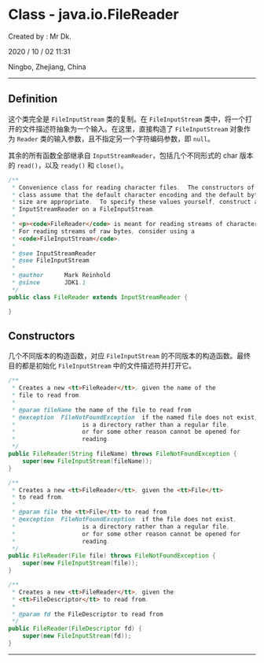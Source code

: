 # Class - java.io.FileReader

Created by : Mr Dk.

2020 / 10 / 02 11:31

Ningbo, Zhejiang, China

---

## Definition

这个类完全是 `FileInputStream` 类的复制。在 `FileInputStream` 类中，将一个打开的文件描述符抽象为一个输入。在这里，直接构造了 `FileInputStream` 对象作为 `Reader` 类的输入参数，且不指定另一个字符编码参数，即 `null`。

其余的所有函数全部继承自 `InputStreamReader`，包括几个不同形式的 char 版本的 `read()`，以及 `ready()` 和 `close()`。

```java
/**
 * Convenience class for reading character files.  The constructors of this
 * class assume that the default character encoding and the default byte-buffer
 * size are appropriate.  To specify these values yourself, construct an
 * InputStreamReader on a FileInputStream.
 *
 * <p><code>FileReader</code> is meant for reading streams of characters.
 * For reading streams of raw bytes, consider using a
 * <code>FileInputStream</code>.
 *
 * @see InputStreamReader
 * @see FileInputStream
 *
 * @author      Mark Reinhold
 * @since       JDK1.1
 */
public class FileReader extends InputStreamReader {

}
```

## Constructors

几个不同版本的构造函数，对应 `FileInputStream` 的不同版本的构造函数。最终目的都是初始化 `FileInputStream` 中的文件描述符并打开它。

```java
/**
 * Creates a new <tt>FileReader</tt>, given the name of the
 * file to read from.
 *
 * @param fileName the name of the file to read from
 * @exception  FileNotFoundException  if the named file does not exist,
 *                   is a directory rather than a regular file,
 *                   or for some other reason cannot be opened for
 *                   reading.
 */
public FileReader(String fileName) throws FileNotFoundException {
    super(new FileInputStream(fileName));
}

/**
 * Creates a new <tt>FileReader</tt>, given the <tt>File</tt>
 * to read from.
 *
 * @param file the <tt>File</tt> to read from
 * @exception  FileNotFoundException  if the file does not exist,
 *                   is a directory rather than a regular file,
 *                   or for some other reason cannot be opened for
 *                   reading.
 */
public FileReader(File file) throws FileNotFoundException {
    super(new FileInputStream(file));
}

/**
 * Creates a new <tt>FileReader</tt>, given the
 * <tt>FileDescriptor</tt> to read from.
 *
 * @param fd the FileDescriptor to read from
 */
public FileReader(FileDescriptor fd) {
    super(new FileInputStream(fd));
}
```

---

